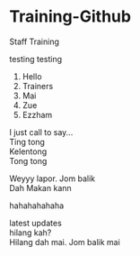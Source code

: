 # Training-Github
Staff Training

testing testing

1. Hello
2. Trainers
3. Mai
4. Zue
5. Ezzham

I just call to say...
<br>Ting tong
<br>Kelentong
<br>Tong tong

Weyyy lapor. Jom balik
<br>Dah Makan kann

hahahahahaha

latest updates
<br> hilang kah?
<br> Hilang dah mai. Jom balik mai

